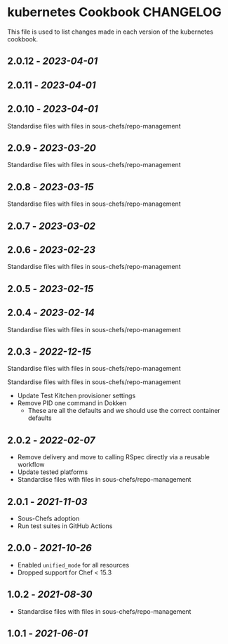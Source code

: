 # kubernetes Cookbook CHANGELOG

This file is used to list changes made in each version of the kubernetes cookbook.

## 2.0.12 - *2023-04-01*

## 2.0.11 - *2023-04-01*

## 2.0.10 - *2023-04-01*

Standardise files with files in sous-chefs/repo-management

## 2.0.9 - *2023-03-20*

Standardise files with files in sous-chefs/repo-management

## 2.0.8 - *2023-03-15*

Standardise files with files in sous-chefs/repo-management

## 2.0.7 - *2023-03-02*

## 2.0.6 - *2023-02-23*

Standardise files with files in sous-chefs/repo-management

## 2.0.5 - *2023-02-15*

## 2.0.4 - *2023-02-14*

Standardise files with files in sous-chefs/repo-management

## 2.0.3 - *2022-12-15*

Standardise files with files in sous-chefs/repo-management

Standardise files with files in sous-chefs/repo-management

- Update Test Kitchen provisioner settings
- Remove PID one command in Dokken
   - These are all the defaults and we should use the correct container defaults

## 2.0.2 - *2022-02-07*

- Remove delivery and move to calling RSpec directly via a reusable workflow
- Update tested platforms
- Standardise files with files in sous-chefs/repo-management

## 2.0.1 - *2021-11-03*

- Sous-Chefs adoption
- Run test suites in GitHub Actions

## 2.0.0 - *2021-10-26*

- Enabled `unified_mode` for all resources
- Dropped support for Chef < 15.3

## 1.0.2 - *2021-08-30*

- Standardise files with files in sous-chefs/repo-management

## 1.0.1 - *2021-06-01*
